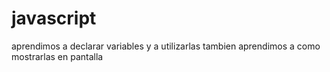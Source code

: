 # javascript

aprendimos a declarar variables y a utilizarlas
tambien aprendimos a como mostrarlas en pantalla
